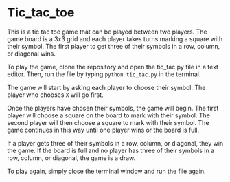 # Tic_tac_toe
This is a tic tac toe game that can be played between two players. The game board is a 3x3 grid and each player takes turns marking a square with their symbol. The first player to get three of their symbols in a row, column, or diagonal wins.

To play the game, clone the repository and open the tic_tac.py file in a text editor. Then, run the file by typing `python tic_tac.py` in the terminal.

The game will start by asking each player to choose their symbol. The player who chooses `X` will go first.

Once the players have chosen their symbols, the game will begin. The first player will choose a square on the board to mark with their symbol. The second player will then choose a square to mark with their symbol. The game continues in this way until one player wins or the board is full.

If a player gets three of their symbols in a row, column, or diagonal, they win the game. If the board is full and no player has three of their symbols in a row, column, or diagonal, the game is a draw.

To play again, simply close the terminal window and run the file again.
